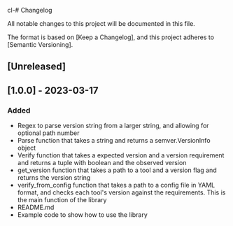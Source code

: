 cl-# Changelog

All notable changes to this project will be documented in this file.

The format is based on [Keep a Changelog],
and this project adheres to [Semantic Versioning].

## [Unreleased]

## [1.0.0] - 2023-03-17

### Added

- Regex to parse version string from a larger string, and allowing for optional path number
- Parse function that takes a string and returns a semver.VersionInfo object
- Verify function that takes a expected version and a version requirement and returns a tuple with boolean and the observed version
- get_version function that takes a path to a tool and a version flag and returns the version string
- verify_from_config function that takes a path to a config file in YAML format, and checks each tool's version against the requirements. This is the main function of the library
- README.md
- Example code to show how to use the library

